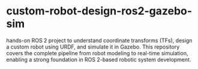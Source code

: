 # custom-robot-design-ros2-gazebo-sim
 hands-on ROS 2 project to understand coordinate transforms (TFs), design a custom robot using URDF, and simulate it in Gazebo. This repository covers the complete pipeline from robot modeling to real-time simulation, enabling a strong foundation in ROS 2-based robotic system development.
